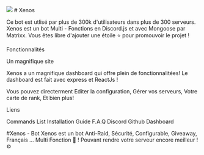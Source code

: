 <img src="https://cdn.discordapp.com/attachments/744565410657075260/832963925284094062/Xenos_IMG_4102.png"> # Xenos

   

Ce bot est utlisé par plus de 300k d'utilisateurs dans plus de 300 serveurs.
Xenos est un bot Multi - Fonctions en Discord.js et avec Mongoose par Matrixx.
Vous êtes libre d'ajouter une étoile ⭐ pour promouvoir le projet !

Fonctionnalités

Un magnifique site

Xenos a un magnifique dashboard qui offre plein de fonctionnalitées! Le dashboard est fait avec express et ReactJs !






Vous pouvez directerment Editer la configuration, Gérer vos serveurs, Votre carte de rank, Et bien plus!

Liens

Commands List
Installation Guide
F.A.Q
Discord
Github
Dashboard

#Xenos - Bot
Xenos est un bot Anti-Raid, Sécurité, Configurable, Giveaway,  Français ... Multi Fonction 🤖 ! Pouvant rendre votre serveur encore meilleur ! ⚙️
